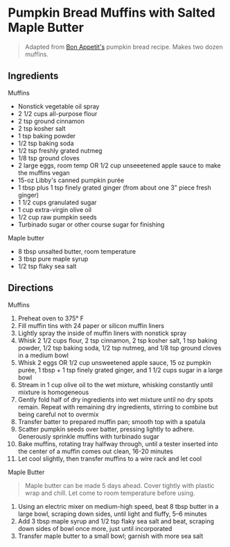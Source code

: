 # Pumpkin Bread Muffins with Salted Maple Butter

> Adapted from [Bon Appetit's](https://www.bonappetit.com/recipe/pumpkin-bread-with-salted-maple-butter/amp) pumpkin bread recipe. Makes two dozen muffins.

## Ingredients

Muffins
* Nonstick vegetable oil spray
* 2 1/2 cups all-purpose flour
* 2 tsp ground cinnamon
* 2 tsp kosher salt
* 1 tsp baking powder
* 1/2 tsp baking soda
* 1/2 tsp freshly grated nutmeg
* 1/8 tsp ground cloves
* 2 large eggs, room temp OR 1/2 cup unseeetened apple sauce to make the muffins vegan
* 15-oz Libby's canned pumpkin purée
* 1 tbsp plus 1 tsp finely grated ginger (from about one 3" piece fresh ginger)
* 1 1/2 cups granulated sugar
* 1 cup extra-virgin olive oil
* 1/2 cup raw pumpkin seeds
* Turbinado sugar or other course sugar for finishing

Maple butter
* 8 tbsp unsalted butter, room temperature
* 3 tbsp pure maple syrup
* 1/2 tsp flaky sea salt

## Directions
Muffins
1. Preheat oven to 375° F
1. Fill muffin tins with 24 paper or silicon muffin liners
1. Lightly spray the inside of muffin liners with nonstick spray
1. Whisk 2 1/2 cups flour, 2 tsp cinnamon, 2 tsp kosher salt, 1 tsp baking powder, 1/2 tsp baking soda, 1/2 tsp nutmeg, and 1/8 tsp ground cloves in a medium bowl
1. Whisk 2 eggs OR 1/2 cup unsweetened apple sauce, 15 oz pumpkin purée, 1 tbsp + 1 tsp finely grated ginger, and 1 1/2 cups sugar in a large bowl
1. Stream in 1 cup olive oil to the wet mixture, whisking constantly until mixture is homogeneous
1. Gently fold half of dry ingredients into wet mixture until no dry spots remain. Repeat with remaining dry ingredients, stirring to combine but being careful not to overmix
1. Transfer batter to prepared muffin pan; smooth top with a spatula
1. Scatter pumpkin seeds over batter, pressing lightly to adhere. Generously sprinkle muffins with turbinado sugar
1. Bake muffins, rotating tray halfway through, until a tester inserted into the center of a muffin comes out clean, 16-20 minutes
1. Let cool slightly, then transfer muffins to a wire rack and let cool

Maple Butter
> Maple butter can be made 5 days ahead. Cover tightly with plastic wrap and chill. Let come to room temperature before using.

1. Using an electric mixer on medium-high speed, beat 8 tbsp butter in a large bowl, scraping down sides, until light and fluffy, 5–6 minutes
1. Add 3 tbsp maple syrup and 1/2 tsp flaky sea salt and beat, scraping down sides of bowl once more, just until incorporated
1. Transfer maple butter to a small bowl; garnish with more sea salt
